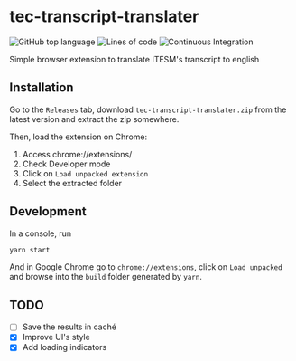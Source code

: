 # tec-transcript-translater

![GitHub top language](https://img.shields.io/github/languages/top/MarioJim/tec-transcript-translater)
![Lines of code](https://tokei.rs/b1/github/MarioJim/tec-transcript-translater?category=code)
![Continuous Integration](https://github.com/MarioJim/tec-transcript-translater/workflows/Continuous%20Integration/badge.svg)

Simple browser extension to translate ITESM's transcript to english

## Installation

Go to the `Releases` tab, download `tec-transcript-translater.zip` from the latest version and extract the zip somewhere.

Then, load the extension on Chrome:

1. Access chrome://extensions/
1. Check Developer mode
1. Click on `Load unpacked extension`
1. Select the extracted folder

## Development

In a console, run

```sh
yarn start
```

And in Google Chrome go to `chrome://extensions`, click on `Load unpacked` and browse into the `build` folder generated by `yarn`.

## TODO

- [ ] Save the results in caché
- [x] Improve UI's style
- [x] Add loading indicators
